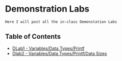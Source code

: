 # Demonstration Labs
    Here I will post all the in-class Demonstation Labs
 ## Table of Contents
* [DLab1 - Variables/Data Types/Printf](./DLab1.c)
* [Dlab2 - Variables/Data Types/Printf/Data Sizes](./DLab2.c)
